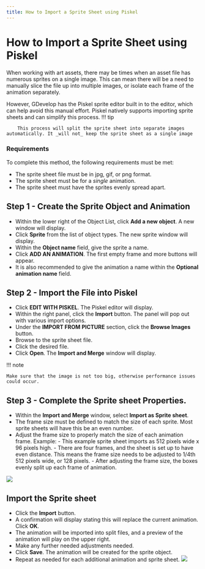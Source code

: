 ```yaml
---
title: How to Import a Sprite Sheet using Piskel
---
```

# How to Import a Sprite Sheet using Piskel
When working with art assets, there may be times when an asset file has numerous sprites on a single image. This can mean there will be a need to manually slice the file up into multiple images, or isolate each frame of the animation separately.

However, GDevelop has the Piskel sprite editor built in to the editor, which can help avoid this manual effort. Piskel natively supports importing sprite sheets and can simplify this process.
!!! tip

        This process will split the sprite sheet into separate images automatically. It _will not_ keep the sprite sheet as a single image

### Requirements
To complete this method, the following requirements must be met:

  * The sprite sheet file must be in jpg, gif, or png format.
  * The sprite sheet must be for a _single_ animation.
  * The sprite sheet must have the sprites evenly spread apart.

## Step 1 - Create the Sprite Object and Animation

  - Within the lower right of the Object List, click **Add a new object**. A new window will display.
  - Click **Sprite** from the list of object types. The new sprite window will display.
  - Within the **Object name** field, give the sprite a name.
  - Click **ADD AN ANIMATION**. The first empty frame and more buttons will appear.
  - It is also recommended to give the animation a name within the **Optional animation name** field.

## Step 2 - Import the File into Piskel

  - Click **EDIT WITH PISKEL**. The Piskel editor will display.
  - Within the right panel, click the **Import** button. The panel will pop out with various import options.
  - Under the **IMPORT FROM PICTURE** section, click the **Browse Images** button.
  - Browse to the sprite sheet file.
  - Click the desired file.
  - Click **Open**. The **Import and Merge** window will display.

!!! note

    Make sure that the image is not too big, otherwise performance issues could occur.

## Step 3 - Complete the Sprite sheet Properties.

- Within the **Import and Merge** window, select **Import as Sprite sheet**.
- The frame size must be defined to match the size of each sprite. Most sprite sheets will have this be an even number.
- Adjust the frame size to properly match the size of each animation frame. Example:
      - This example sprite sheet imports as 512 pixels wide x 96 pixels high.
      - There are four frames, and the sheet is set up to have even distance. This means the frame size needs to be adjusted to 1/4th 512 pixels wide, or 128 pixels.
      - After adjusting the frame size, the boxes evenly split up each frame of animation.

![](/gdevelop5/tutorials/piksel-sprite-sheets/pasted/20200330-024341.png)

## Import the Sprite sheet

  - Click the **Import** button.
  - A confirmation will display stating this will replace the current animation. Click **OK**.
  - The animation will be imported into split files, and a preview of the animation will play on the upper right.
  - Make any further needed adjustments needed.
  - Click **Save**. The animation will be created for the sprite object.
  - Repeat as needed for each additional animation and sprite sheet.
![](/gdevelop5/tutorials/piksel-sprite-sheets/pasted/20200330-025608.png)